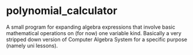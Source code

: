 # polynomial_calculator

A small program for expanding algebra expressions that involve basic mathematical operations on (for now) one variable kind.
Basically a very stripped down version of Computer Algebra System for a specific purpose (namely uni lessons).